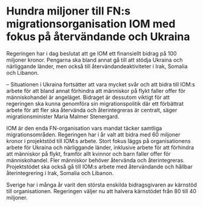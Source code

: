 # Hundra miljoner till FN:s migrationsorganisation IOM med fokus på återvändande och Ukraina

Regeringen har i dag beslutat att ge IOM ett finansiellt bidrag på 100 miljoner kronor. Pengarna ska bland annat gå till att stödja Ukraina och närliggande länder, men också till återvändandeaktiviteter i Irak, Somalia och Libanon.

– Situationen i Ukraina fortsätter att vara mycket svår och att bidra till IOM:s arbete för att bland annat förhindra att människor på flykt faller offer för människohandel är angeläget. Bidraget är dessutom viktigt för att regeringen ska kunna genomföra sin migrationspolitik där ett förbättrat arbete för att fler ska återvända och återintegreras är centralt, säger migrationsminister Maria Malmer Stenergard.

IOM är den enda FN-organisation vars mandat täcker samtliga migrationsområden. Regeringen har i år valt att bidra med 60 miljoner kronor i projektstöd till IOM:s arbete. Stort fokus läggs på organisationens arbete för Ukraina och närliggande länder, inklusive arbete för att förhindra att människor på flykt, framför allt kvinnor och barn faller offer för människohandel. Fler människor behöver återvända och återintegreras. Projektstödet ska också gå till IOM:s arbete med återvändande och hållbar återintegrering i Irak, Somalia och Libanon.

Sverige har i många år varit den största enskilda bidragsgivaren av kärnstöd till organisationen. Regeringen väljer nu att halvera kärnstödet från 80 till 40 miljoner.

